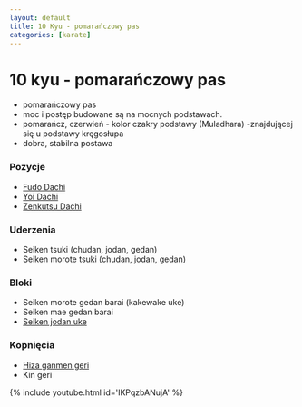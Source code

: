 ```yaml
---
layout: default
title: 10 Kyu - pomarańczowy pas
categories: [karate]
---
```



# 10 kyu - pomarańczowy pas 

* pomarańczowy pas
* moc i postęp budowane są na mocnych podstawach.
* pomarańcz, czerwień  - kolor czakry podstawy (Muladhara) -znajdującej się u podstawy kręgosłupa
* dobra, stabilna postawa

### Pozycje

* [Fudo Dachi](/karate_pozycje/fudo-dachi)
* [Yoi Dachi](/karate_pozycje/yoi-dachi)
* [Zenkutsu Dachi](/karate_pozycje/zenkutsu-dachi)

### Uderzenia

* Seiken tsuki (chudan, jodan, gedan)
* Seiken morote tsuki (chudan, jodan, gedan)

### Bloki

* Seiken morote gedan barai (kakewake uke)
* Seiken mae gedan barai
* [Seiken jodan uke](/karate_bloki/seiken-jodan-uke)
  
### Kopnięcia

* [Hiza ganmen geri](/karate_uderzenia/hiza-ganmen-geri)
* Kin geri

{% include youtube.html id='IKPqzbANujA' %}
